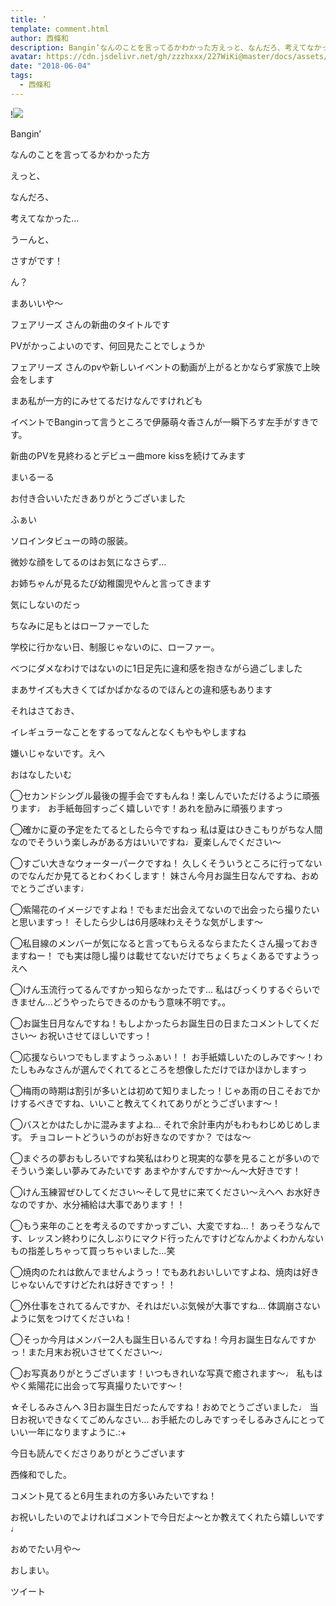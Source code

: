 ```yaml
---
title: ’
template: comment.html
author: 西條和
description: Bangin’なんのことを言ってるかわかった方えっと、なんだろ、考えてなかった…うーんと...
avatar: https://cdn.jsdelivr.net/gh/zzzhxxx/227WiKi@master/docs/assets/photo/avatar/nagomi.jpg
date: "2018-06-04"
tags:
  - 西條和
---
```


!![](https://cdn.jsdelivr.net/gh/227WiKi/227WiKi-image@master/blog-image/nagomi-2018-06-04_1.jpg)










Bangin’













なんのことを言ってるかわかった方











えっと、








なんだろ、





考えてなかった…








うーんと、





さすがです！











ん？








まあいいや〜













フェアリーズ さんの新曲のタイトルです












PVがかっこよいのです、何回見たことでしょうか











フェアリーズ さんのpvや新しいイベントの動画が上がるとかならず家族で上映会をします










まあ私が一方的にみせてるだけなんですけれども










イベントでBanginって言うところで伊藤萌々香さんが一瞬下ろす左手がすきです。









新曲のPVを見終わるとデビュー曲more kissを続けてみます









まいるーる













お付き合いいただきありがとうございました











ふぁい

















ソロインタビューの時の服装。









微妙な顔をしてるのはお気になさらず…









お姉ちゃんが見るたび幼稚園児やんと言ってきます










気にしないのだっ











ちなみに足もとはローファーでした









学校に行かない日、制服じゃないのに、ローファー。











べつにダメなわけではないのに1日足先に違和感を抱きながら過ごしました








まあサイズも大きくてぱかぱかなるのでほんとの違和感もあります















それはさておき、







イレギュラーなことをするってなんとなくもやもやしますね











嫌いじゃないです。えへ










おはなしたいむ








◯セカンドシングル最後の握手会ですもんね！楽しんでいただけるように頑張ります♩
お手紙毎回すっごく嬉しいです！あれを励みに頑張りますっ







◯確かに夏の予定をたてるとしたら今ですねっ
私は夏はひきこもりがちな人間なのでそういう楽しみがある方はいいですね♩夏楽しんでください〜







◯すごい大きなウォーターパークですね！
久しくそういうところに行ってないのでなんだか見てるとわくわくします！
妹さん今月お誕生日なんですね、おめでとうございます♩








◯紫陽花のイメージですよね！でもまだ出会えてないので出会ったら撮りたいと思いますっ！
そしたら少しは6月感味わえそうな気がします〜







◯私目線のメンバーが気になると言ってもらえるならまたたくさん撮っておきますねー！
でも実は隠し撮りは載せてないだけでちょくちょくあるですようっえへ








◯けん玉流行ってるんですかっ知らなかったです…
私はびっくりするぐらいできません…どうやったらできるのかもう意味不明です。。







◯お誕生日月なんですね！もしよかったらお誕生日の日またコメントしてください〜
お祝いさせてほしいですっ！





◯応援ならいつでもしますようっふぁい！！
お手紙嬉しいたのしみです〜！わたしもみなさんが選んでくれてるところを想像しただけでほかほかしますっ







◯梅雨の時期は割引が多いとは初めて知りましたっ！じゃあ雨の日こそおでかけするべきですね、いいこと教えてくれてありがとうございます〜！







◯バスとかはたしかに混みますよね…
それで余計車内がもわもわじめじめします。
チョコレートどういうのがお好きなのですか？
ではな〜






◯まぐろの夢おもしろいですね笑私はわりと現実的な夢を見ることが多いのでそういう楽しい夢みてみたいです
あまやかすんですか〜ん〜大好きです！






◯けん玉練習ぜひしてください〜そして見せに来てください〜えへへ
お水好きなのですか、水分補給は大事であります！！







◯もう来年のことを考えるのですかっすごい、大変ですね…！
あっそうなんです、レッスン終わりに久しぶりにマクド行ったんですけどなんかよくわかんないもの指差しちゃって買っちゃいました…笑







◯焼肉のたれは飲んでませんようっ！でもあれおいしいですよね、焼肉は好きじゃないんですけどたれは好きですっ！！






◯外仕事をされてるんですか、それはだいぶ気候が大事ですね…
体調崩さないように気をつけてくださいね！








◯そっか今月はメンバー2人も誕生日いるんですね！今月お誕生日なんですかっ！また月末お祝いさせてください〜♩







◯お写真ありがとうございます！いつもきれいな写真で癒されます〜♩
私もはやく紫陽花に出会って写真撮りたいです〜！






☆そしるみさんへ
3日お誕生日だったんですね！おめでとうございました♩
当日お祝いできなくてごめんなさい…
お手紙たのしみですっそしるみさんにとっていい一年になりますように.:+












今日も読んでくださりありがとうございます











西條和でした。










コメント見てると6月生まれの方多いみたいですね！







お祝いしたいのでよければコメントで今日だよ〜とか教えてくれたら嬉しいです♩









おめでたい月や〜







おしまい。


ツイート




